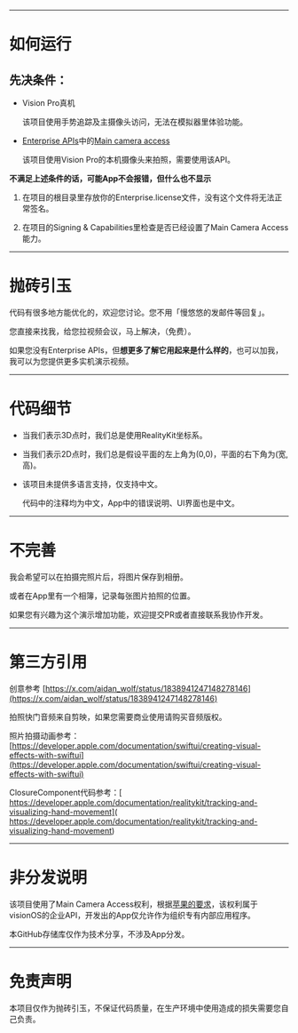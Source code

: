 
---

# 如何运行

## 先决条件：

- Vision Pro真机

    该项目使用手势追踪及主摄像头访问，无法在模拟器里体验功能。

- [Enterprise APIs](https://developer.apple.com/documentation/visionOS/building-spatial-experiences-for-business-apps-with-enterprise-apis#Request-the-entitlements)中的[Main camera access](https://developer.apple.com/documentation/BundleResources/Entitlements/com.apple.developer.arkit.main-camera-access.allow)

    该项目使用Vision Pro的本机摄像头来拍照，需要使用该API。

**不满足上述条件的话，可能App不会报错，但什么也不显示**

1. 在项目的根目录里存放你的Enterprise.license文件，没有这个文件将无法正常签名。

1. 在项目的Signing & Capabilities里检查是否已经设置了Main Camera Access能力。

---

# 抛砖引玉

代码有很多地方能优化的，欢迎您讨论。您不用「慢悠悠的发邮件等回复」。

您直接来找我，给您拉视频会议，马上解决，（免费）。

如果您没有Enterprise APIs，但**想更多了解它用起来是什么样的**，也可以加我，我可以为您提供更多实机演示视频。

---

# 代码细节

- 当我们表示3D点时，我们总是使用RealityKit坐标系。

- 当我们表示2D点时，我们总是假设平面的左上角为(0,0)，平面的右下角为(宽,高)。

- 该项目未提供多语言支持，仅支持中文。
    
    代码中的注释均为中文，App中的错误说明、UI界面也是中文。

---

# 不完善

我会希望可以在拍摄完照片后，将图片保存到相册。

或者在App里有一个相簿，记录每张图片拍照的位置。

如果您有兴趣为这个演示增加功能，欢迎提交PR或者直接联系我协作开发。

---

# 第三方引用

创意参考
[https://x.com/aidan_wolf/status/1838941247148278146](https://x.com/aidan_wolf/status/1838941247148278146)

拍照快门音频来自剪映，如果您需要商业使用请购买音频版权。

照片拍摄动画参考：[https://developer.apple.com/documentation/swiftui/creating-visual-effects-with-swiftui](https://developer.apple.com/documentation/swiftui/creating-visual-effects-with-swiftui)

ClosureComponent代码参考：[ https://developer.apple.com/documentation/realitykit/tracking-and-visualizing-hand-movement]( https://developer.apple.com/documentation/realitykit/tracking-and-visualizing-hand-movement)

---

# 非分发说明

该项目使用了Main Camera Access权利，根据[苹果的要求](https://developer.apple.com/documentation/visionOS/building-spatial-experiences-for-business-apps-with-enterprise-apis#Request-the-entitlements)，该权利属于visionOS的企业API，开发出的App仅允许作为组织专有内部应用程序。

本GitHub存储库仅作为技术分享，不涉及App分发。

---

# 免责声明

本项目仅作为抛砖引玉，不保证代码质量，在生产环境中使用造成的损失需要您自己负责。
